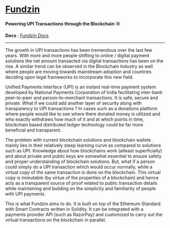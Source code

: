 # [Fundzin](https://ansh-sarkar.github.io/projects/documentation/fundzin-docs/)
**Powering UPI Transactions through the Blockchain** 🕸️

**Docs** : [Fundzin Docs](https://ansh-sarkar.github.io/projects/documentation/fundzin-docs)
<hr>

The growth in UPI transactions has been tremendous over the last few years. With more and more people shifting to online / digital payment solutions the net amount transacted via digital transactions has been on the rise. A similar trend can be observed in the Blockchain Industry as well where people are moving towards mainstream adoption and countries deciding upon legal frameworks to incorporate this new field.

Unified Payments Interface (UPI) is an instant real-time payment system developed by National Payments Corporation of India facilitating inter-bank peer-to-peer and person-to-merchant transactions. It is safe, secure and private. What if we could add another layer of security along with transparency to UPI transactions ? In cases such as a donations platform where people would like to see where there donated money is utilized and who exactly withdraws how much of it and at which points in time, blockchain based distributed ledger technology could be far more beneficial and transparent.

The problem with current blockchain solutions and blockchain wallets mainly lies in their relatively steep learning curve as compared to solutions such as UPI. Knowledge about how blockchains work (atleast superficially) and about private and public keys are somewhat essential to ensure safety and proper understanding of blockchain solutions. But, what if a person could simply do a UPI transaction which would occur normally, while a virtual copy of the same transaction is done on the blockchain. This virtual copy is immutable (by virtue of the properties of a blockchain) and hence acts as a transparent source of proof related to public transaction details while maintaining and building on the simplicity and familiarity of people with UPI payments.

This is what Fundzin aims to do. It is built on top of the Ethereum Standard with Smart Contracts written in Solidity. It can be integrated with a payments provider API (such as RazorPay) and customized to carry out the virtual transactions on the blockchain in parallel.
